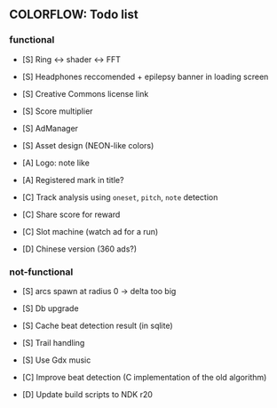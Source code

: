 ## COLORFLOW: Todo list

### functional
- [S] Ring <-> shader <-> FFT
- [S] Headphones reccomended + epilepsy banner in loading screen
- [S] Creative Commons license link
- [S] Score multiplier
- [S] AdManager
- [S] Asset design (NEON-like colors)
- [A] Logo: note like
- [A] Registered mark in title?

- [C] Track analysis using `oneset`, `pitch`, `note` detection
- [C] Share score for reward
- [C] Slot machine (watch ad for a run)
- [D] Chinese version (360 ads?)

### not-functional
- [S] arcs spawn at radius 0 -> delta too big
- [S] Db upgrade
- [S] Cache beat detection result (in sqlite)
- [S] Trail handling
- [S] Use Gdx music

- [C] Improve beat detection (C implementation of the old algorithm)
- [D] Update build scripts to NDK r20
